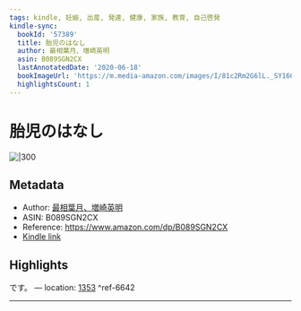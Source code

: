 ```yaml
---
tags: kindle, 妊娠, 出産, 発達, 健康, 家族, 教育, 自己啓発
kindle-sync:
  bookId: '57389'
  title: 胎児のはなし
  author: 最相葉月、増崎英明
  asin: B089SGN2CX
  lastAnnotatedDate: '2020-06-18'
  bookImageUrl: 'https://m.media-amazon.com/images/I/81c2Rm2G6lL._SY160.jpg'
  highlightsCount: 1
---
```


# 胎児のはなし
![|300](https://m.media-amazon.com/images/I/81c2Rm2G6lL.jpg)
## Metadata
* Author: [最相葉月、増崎英明](https://www.amazon.comundefined)
* ASIN: B089SGN2CX
* Reference: https://www.amazon.com/dp/B089SGN2CX
* [Kindle link](kindle://book?action=open&asin=B089SGN2CX)

## Highlights
です。 — location: [1353](kindle://book?action=open&asin=B089SGN2CX&location=1353) ^ref-6642

---
